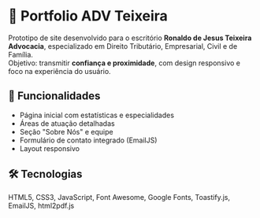 # 📑 Portfolio ADV Teixeira  

Prototipo de site desenvolvido para o escritório **Ronaldo de Jesus Teixeira Advocacia**, especializado em Direito Tributário, Empresarial, Civil e de Família.  
Objetivo: transmitir **confiança e proximidade**, com design responsivo e foco na experiência do usuário.  

## 🚀 Funcionalidades  
- Página inicial com estatísticas e especialidades  
- Áreas de atuação detalhadas  
- Seção "Sobre Nós" e equipe  
- Formulário de contato integrado (EmailJS)  
- Layout responsivo  

## 🛠️ Tecnologias  
HTML5, CSS3, JavaScript, Font Awesome, Google Fonts, Toastify.js, EmailJS, html2pdf.js  
